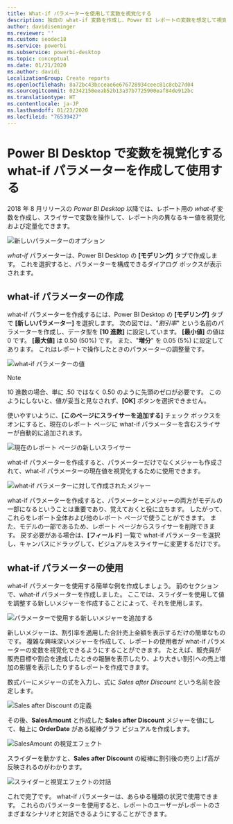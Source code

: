```yaml
---
title: What-if パラメーターを使用して変数を視覚化する
description: 独自の what-if 変数を作成し、Power BI レポートの変数を想定して視覚化します
author: davidiseminger
ms.reviewer: ''
ms.custom: seodec18
ms.service: powerbi
ms.subservice: powerbi-desktop
ms.topic: conceptual
ms.date: 01/21/2020
ms.author: davidi
LocalizationGroup: Create reports
ms.openlocfilehash: 8a72bc43bcceae6e676728934ceec81c8cb27d04
ms.sourcegitcommit: 02342150eeab52b13a37b7725900eaf84de912bc
ms.translationtype: HT
ms.contentlocale: ja-JP
ms.lasthandoff: 01/23/2020
ms.locfileid: "76539427"
---
```

# <a name="create-and-use-what-if-parameters-to-visualize-variables-in-power-bi-desktop"></a>Power BI Desktop で変数を視覚化する what-if パラメーターを作成して使用する

2018 年 8 月リリースの *Power BI Desktop* 以降では、レポート用の *what-if* 変数を作成し、スライサーで変数を操作して、レポート内の異なるキー値を視覚化および定量化できます。

![新しいパラメーターのオプション](media/desktop-what-if/what-if_01.png)

*what-if* パラメーターは、Power BI Desktop の **[モデリング]** タブで作成します。 これを選択すると、パラメーターを構成できるダイアログ ボックスが表示されます。

## <a name="creating-a-what-if-parameter"></a>what-if パラメーターの作成

what-if パラメーターを作成するには、Power BI Desktop の **[モデリング]** タブで **[新しいパラメーター]** を選択します。 次の図では、"*割引率*" という名前のパラメーターを作成し、データ型を **[10 進数]** に設定しています。 **[最小値]** の値は 0 です。 **[最大値]** は 0.50 (50%) です。 また、"**増分**" を 0.05 (5%) に設定してあります。 これはレポートで操作したときのパラメーターの調整量です。

![what-if パラメーターの値](media/desktop-what-if/what-if_02.png)

> [!NOTE]
> 10 進数の場合、単に .50 ではなく 0.50 のように先頭のゼロが必要です。 このようにしないと、値が妥当と見なされず、**[OK]** ボタンを選択できません。
> 
> 

使いやすいように、**[このページにスライサーを追加する]** チェック ボックスをオンにすると、現在のレポート ページに what-if パラメーターを含むスライサーが自動的に追加されます。

![現在のレポート ページの新しいスライサー](media/desktop-what-if/what-if_03.png)

what-if パラメーターを作成すると、パラメーターだけでなくメジャーも作成されて、what-if パラメーターの現在値を視覚化するために使用できます。

![what-if パラメーターに対して作成されたメジャー](media/desktop-what-if/what-if_04.png)

what-if パラメーターを作成すると、パラメーターとメジャーの両方がモデルの一部になるということは重要であり、覚えておくと役に立ちます。 したがって、これらをレポート全体および他のレポート ページで使うことができます。 また、モデルの一部であるため、レポート ページからスライサーを削除できます。 戻す必要がある場合は、**[フィールド]** 一覧で what-if パラメーターを選択し、キャンバスにドラッグして、ビジュアルをスライサーに変更するだけです。

## <a name="using-a-what-if-parameter"></a>what-if パラメーターの使用

what-if パラメーターを使用する簡単な例を作成しましょう。 前のセクションで、what-if パラメーターを作成しました。 ここでは、スライダーを使用して値を調整する新しいメジャーを作成することによって、それを使用します。

![パラメーターで使用する新しいメジャーを追加する](media/desktop-what-if/what-if_05.png)

新しいメジャーは、割引率を適用した合計売上金額を表示するだけの簡単なものです。 複雑な興味深いメジャーを作成して、レポートの使用者が what-if パラメーターの変数を視覚化できるようにすることができます。 たとえば、販売員が販売目標や割合を達成したときの報酬を表示したり、より大きい割引への売上増加の影響を表示したりするレポートを作成できます。

数式バーにメジャーの式を入力し、式に *Sales after Discount* という名前を設定します。

![Sales after Discount の定義](media/desktop-what-if/what-if_06.png)

その後、**SalesAmount** と作成した **Sales after Discount** メジャーを値にして、軸上に **OrderDate** がある縦棒グラフ ビジュアルを作成します。

![SalesAmount の視覚エフェクト](media/desktop-what-if/what-if_07.png)

スライダーを動かすと、**Sales after Discount** の縦棒に割引後の売り上げ高が反映されるのがわかります。

![スライダーと視覚エフェクトの対話](media/desktop-what-if/what-if_08.png)

これで完了です。 what-if パラメーターは、あらゆる種類の状況で使用できます。 これらのパラメーターを使用すると、レポートのユーザーがレポートのさまざまなシナリオと対話できるようにすることができます。
